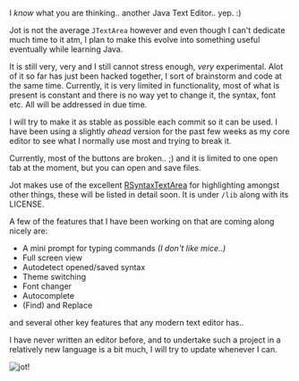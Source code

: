 I *know* what you are thinking.. another Java Text Editor.. yep. :)

Jot is not the average `JTextArea` however and even though I can't dedicate much time to it atm, I plan to make this evolve into something useful eventually while learning Java.

It is still very, very and I still cannot stress enough, *very* experimental. 
Alot of it so far has just been hacked together, I sort of brainstorm and code at the same time.
Currently, it is very limited in functionality, most of what is present is constant and there is no way yet to change it,
the syntax, font etc. All will be addressed in due time.

I will try to make it as stable as possible each commit so it can be used.
I have been using a slightly *ahead* version for the past few weeks as my core editor to see what I normally use most and trying to break it.

Currently, most of the buttons are broken.. ;) and it is limited to one open tab at the moment, but you can open and save files.

Jot makes use of the excellent [RSyntaxTextArea](http://fifesoft.com/rsyntaxtextarea/) for highlighting amongst other things, these will be listed in detail soon.
It is under `/lib` along with its LICENSE.

A few of the features that I have been working on that are coming along nicely are:
- A mini prompt for typing commands *(I don't like mice..)*
- Full screen view
- Autodetect opened/saved syntax
- Theme switching
- Font changer
- Autocomplete
- (Find) and Replace

and several other key features that any modern text editor has..

I have never written an editor before, and to undertake such a project in a relatively new language is a bit much, I will try to update whenever I can.

![jot!](http://f.cl.ly/items/1y430J3E3T2T243E3705/jotgui.png)
